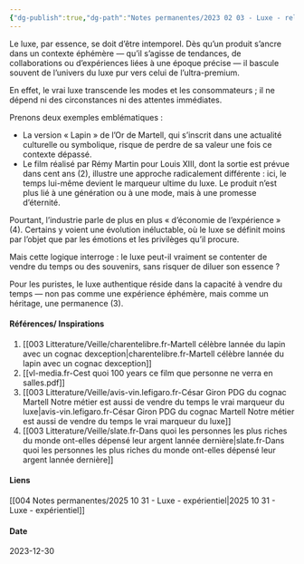 ```yaml
---
{"dg-publish":true,"dg-path":"Notes permanentes/2023 02 03 - Luxe - relation avec le temps.md","permalink":"/notes-permanentes/2023-02-03-luxe-relation-avec-le-temps/","dgPassFrontmatter":true}
---
```


Le luxe, par essence, se doit d’être intemporel. 
Dès qu’un produit s’ancre dans un contexte éphémère — qu’il s’agisse de tendances, de collaborations ou d’expériences liées à une époque précise — il bascule souvent de l’univers du luxe pur vers celui de l’ultra-premium. 

En effet, le vrai luxe transcende les modes et les consommateurs ; il ne dépend ni des circonstances ni des attentes immédiates.

Prenons deux exemples emblématiques :
- La version « Lapin » de l’Or de Martell, qui s’inscrit dans une actualité culturelle ou symbolique, risque de perdre de sa valeur une fois ce contexte dépassé.
- Le film réalisé par Rémy Martin pour Louis XIII, dont la sortie est prévue dans cent ans (2), illustre une approche radicalement différente : ici, le temps lui-même devient le marqueur ultime du luxe. Le produit n’est plus lié à une génération ou à une mode, mais à une promesse d’éternité.

Pourtant, l’industrie parle de plus en plus « d’économie de l’expérience » (4). Certains y voient une évolution inéluctable, où le luxe se définit moins par l’objet que par les émotions et les privilèges qu’il procure. 

Mais cette logique interroge : le luxe peut-il vraiment se contenter de vendre du temps ou des souvenirs, sans risquer de diluer son essence ? 

Pour les puristes, le luxe authentique réside dans la capacité à vendre du temps — non pas comme une expérience éphémère, mais comme un héritage, une permanence (3).

#### Références/ Inspirations
1. [[003 Litterature/Veille/charentelibre.fr-Martell célèbre lannée du lapin avec un cognac dexception\|charentelibre.fr-Martell célèbre lannée du lapin avec un cognac dexception]]
2. [[vl-media.fr-Cest quoi 100 years ce film que personne ne verra en salles.pdf]]
3. [[003 Litterature/Veille/avis-vin.lefigaro.fr-César Giron PDG du cognac Martell Notre métier est aussi de vendre du temps le vrai marqueur du luxe\|avis-vin.lefigaro.fr-César Giron PDG du cognac Martell Notre métier est aussi de vendre du temps le vrai marqueur du luxe]]
4. [[003 Litterature/Veille/slate.fr-Dans quoi les personnes les plus riches du monde ont-elles dépensé leur argent lannée dernière\|slate.fr-Dans quoi les personnes les plus riches du monde ont-elles dépensé leur argent lannée dernière]]
#### Liens
[[004 Notes permanentes/2025 10 31 - Luxe - expérientiel\|2025 10 31 - Luxe - expérientiel]]


#### Date
2023-12-30
